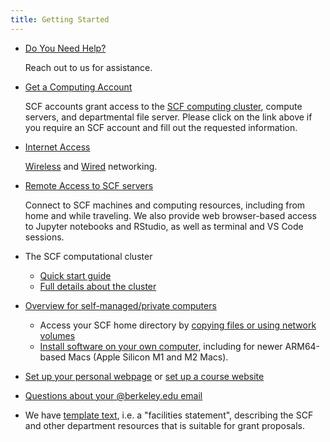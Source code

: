 ```yaml
---
title: Getting Started
---
```

- [Do You Need Help?](./getting-started/contact-us.md)

  Reach out to us for assistance.

- [Get a Computing Account](./getting-started/computing-accounts.md)

  SCF accounts grant access to the
  [SCF computing cluster](./computing/servers/cluster.md), compute servers, and
  departmental file server. Please click on the link above if you require
  an SCF account and fill out the requested information.

- [Internet Access](./access/networking.md)

  [Wireless](./access/networking/wifi.md) and [Wired](./access/networking/ethernet.md)
  networking.

- [Remote Access to SCF servers](./access.md)

  Connect to SCF machines and computing resources, including from home
  and while traveling. We also provide web browser-based access to
  Jupyter notebooks and RStudio, as well as terminal and VS Code
  sessions.

- The SCF computational cluster
  - [Quick start guide](./servers/cluster/quick-start.md)
  - [Full details about the cluster](./servers/cluster.md)

- [Overview for self-managed/private computers](./faqs/what-services-are-provided-self-maintained-computers.md)
  - Access your SCF home directory by
    [copying files or using network volumes](./access/copying-files.md)
  - [Install software on your own computer](./software.md), including for newer ARM64-based Macs (Apple Silicon M1 and M2 Macs).

- [Set up your personal webpage](./faqs/how-do-i-set-and-use-my-personal-website.md) or
  [set up a course website](./faqs/course-website.md)

- [Questions about your \@berkeley.edu email](https://bconnected.berkeley.edu/account-information)

- We have [template text](https://statistics.berkeley.edu/support/facilities),
i.e. a "facilities statement", describing the SCF and other department
resources that is suitable for grant proposals.
